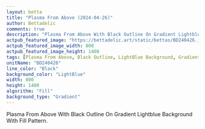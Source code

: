 ```yaml
---
layout: betta
title: "Plasma From Above (2024-04-26)"
author: Bettadelic
comments: true
description: "Plasma From Above With Black Outline On Gradient Lightblue Background With Fill Pattern."
actpub_featured_image: "https://bettadelic.art/static/bettas/BD240426.jpg"
actpub_featured_image_width: 800
actpub_featured_image_height: 1400
tags: [Plasma From Above, Black Outline, LightBlue Background, Gradient Background Pattern, Fill Pattern, April 2024]
unitName: "BD240426"
line_color: "Black"
background_color: "LightBlue"
width: 800
height: 1400
algorithm: "Fill"
background_type: "Gradient"
---
```


Plasma From Above With Black Outline On Gradient Lightblue Background With Fill Pattern.
